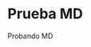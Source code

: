 <!DOCTYPE html>
<html>
<head>
</head>
<body>
<div>
  <h1>Prueba MD</h1>
  <p>Probando MD</p> 
</div>

</body>
</html>
